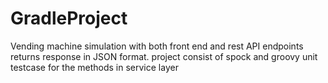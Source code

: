 # GradleProject
Vending machine simulation with both front end and  rest API endpoints returns response in JSON format. project consist of  spock and groovy unit testcase for the methods in service layer
